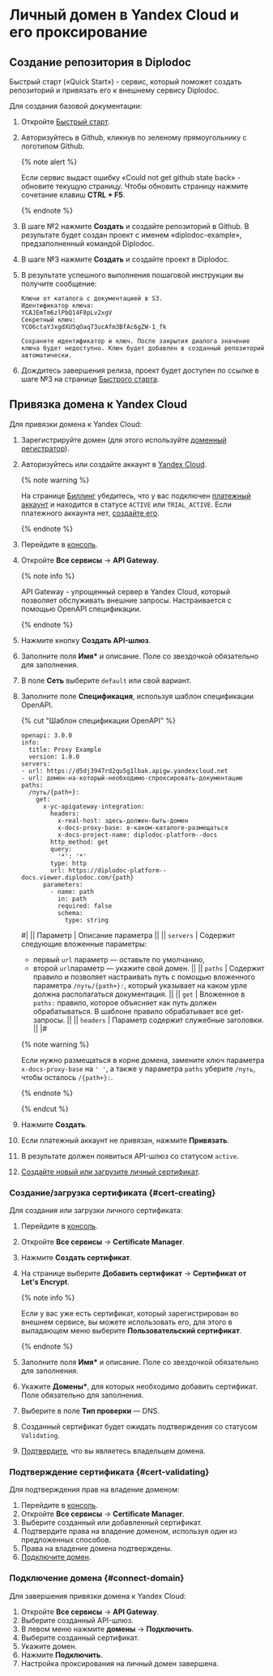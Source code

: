 # Личный домен в Yandex Cloud и его проксирование

## Создание репозитория в Diplodoc

Быстрый старт («Quick Start») - сервис, который поможет создать репозиторий и привязать его к внешнему сервису Diplodoc.

Для создания базовой документации:

1. Откройте [Быстрый старт](https://diplodoc.com/quickstart/).
1. Авторизуйтесь в Github, кликнув по зеленому прямоугольнику с логотипом Github.

    {% note alert %}

    Если сервис выдаст ошибку «Could not get github state back» - обновите текущую страницу.
    Чтобы обновить страницу нажмите сочетание клавиш **CTRL + F5**.

    {% endnote %}

1. В шаге №2 нажмите **Создать** и создайте репозиторий в Github. В результате будет создан проект с именем «diplodoc-example», предзаполненный командой Diplodoc.
1. В шаге №3 нажмите **Создать** и создайте проект в Diplodoc.
1. В результате успешного выполнения пошаговой инструкции вы получите сообщение:
  
    ```
    Ключи от каталога с документацией в S3.
    Идентификатор ключа:
    YCAJEmTm6zlPbQ14F8pLv2xgV
    Секретный ключ:
    YCO6ctaYJxgdXU5qOaq73ucAfm3BfAc6gZW-1_fk

    Сохраните идентификатор и ключ. После закрытия диалога значение ключа будет недоступно. Ключ будет добавлен в созданный репозиторий автоматически.
    ```

1. Дождитесь завершения релиза, проект будет доступен по ссылке в шаге №3 на странице [Быстрого старта](https://diplodoc.com/quickstart).

## Привязка домена к Yandex Cloud

Для привязки домена к Yandex Cloud:

1. Зарегистрируйте домен (для этого используйте [доменный регистратор](https://yandex.ru/search/?text=доменнный+регистратор)).
1. Авторизуйтесь или создайте аккаунт в [Yandex Cloud](https://yandex.cloud/).

    {% note warning %}

    На странице [Биллинг](https://billing.yandex.cloud/accounts) убедитесь, что у вас подключен [платежный аккаунт](https://yandex.cloud/ru/docs/billing/concepts/billing-account) и находится в статусе `ACTIVE` или `TRIAL_ACTIVE`. Если платежного аккаунта нет, [создайте его](https://yandex.cloud/ru/docs/billing/quickstart/#create_billing_account).

    {% endnote %}

1. Перейдите в [консоль](https://console.yandex.cloud/folders/).
1. Откройте **Все сервисы** → **API Gateway**.
    
    {% note info %}

    API Gateway - упрощенный сервер в Yandex Cloud, который позволяет обслуживать внешние запросы. Настраивается с помощью OpenAPI спецификации.

    {% endnote %}

1. Нажмите кнопку **Создать API-шлюз**.

1. Заполните поля **Имя\*** и описание. Поле со звездочкой обязательно для заполнения.

1. В поле **Сеть** выберите `default` или свой вариант.

1. Заполните поле **Спецификация**, используя шаблон спецификации OpenAPI.

    {% cut "Шаблон спецификации OpenAPI" %}

    ```
    openapi: 3.0.0
    info:
      title: Proxy Example
      version: 1.0.0
    servers:
    - url: https://d5dj3947rd2qu5g1lbak.apigw.yandexcloud.net
    - url: домен-на-который-необходимо-спроксировать-документацию
    paths:
      /путь/{path+}:
        get:
          x-yc-apigateway-integration:
            headers:
              x-real-host: здесь-должен-быть-домен
              x-docs-proxy-base: в-каком-каталоге-размещаться
              x-docs-project-name: diplodoc-platform--docs
            http_method: get
            query:
              '*': '*'
            type: http
            url: https://diplodoc-platform--docs.viewer.diplodoc.com/{path}
          parameters:
            - name: path
              in: path
              required: false
              schema:
                type: string
    ```

    #|
    || Параметр | Описание параметра ||
    || `servers` | Содержит следующие вложенные параметры:
    - первый `url` параметр — оставьте по умолчанию,
    - второй `url`параметр — укажите свой домен. ||
    || `paths` | Содержит правило и позволяет настраивать путь с помощью вложенного параметра `/путь/{path+}:`, который указывает на каком урле должна располагаться документация. ||
    || `get` | Вложенное в `paths:` правило, которое объясняет как путь должен обрабатываться. В шаблоне правило обрабатывает все get-запросы. ||
    || `headers` | Параметр содержит служебные заголовки. ||
    |#

    {% note warning %}

    Если нужно размещаться в корне домена, замените ключ параметра `x-docs-proxy-base` на `' '`, а также у параметра `paths` уберите `/путь`, чтобы осталось `/{path+}:`.

    {% endnote %}

    {% endcut %}

1. Нажмите **Создать**.
1. Если платежный аккаунт не привязан, нажмите **Привязать**.
1. В результате должен появиться API-шлюз со статусом `active`.
1. [Создайте новый или загрузите личный сертификат]((#cert-creating)).

### Создание/загрузка сертификата {#cert-creating}

Для создания или загрузки личного сертификата:

1. Перейдите в [консоль](https://console.yandex.cloud/folders/).
1. Откройте **Все сервисы** → **Certificate Manager**.
1. Нажмите **Создать сертификат**.
1. На странице выберите **Добавить сертификат** → **Сертификат от Let's Encrypt**.

    {% note info %}

    Если у вас уже есть сертификат, который зарегистрирован во внешнем сервисе, вы можете использовать его, для этого в выпадающем меню выберите **Пользовательский сертификат**.

    {% endnote %}

1. Заполните поля **Имя\*** и описание. Поле со звездочкой обязательно для заполнения.
1. Укажите **Домены\***, для которых необходимо добавить сертификат. Поле обязательно для заполнения.
1. Выберите в поле **Тип проверки** — DNS.
1. Созданный сертификат будет ожидать подтверждения со статусом `Validating`.
1. [Подтвердите](#cert-validating), что вы являетесь владельцем домена.

### Подтверждение сертификата {#cert-validating}

Для подтверждения прав на владение доменом:

1. Перейдите в [консоль](https://console.yandex.cloud/folders/).
1. Откройте **Все сервисы** → **Certificate Manager**.
1. Выберите созданный или добавленный сертификат.
1. Подтвердите права на владение доменом, используя один из предложенных способов.
1. Права на владение домена подтверждены.
1. [Подключите домен](#connect-domain).

### Подключение домена {#connect-domain}

Для завершения привязки домена к Yandex Cloud:

1. Откройте **Все сервисы** → **API Gateway**.
1. Выберите созданный API-шлюз.
1. В левом меню нажмите **домены** → **Подключить**.
1. Выберите созданный сертификат.
1. Укажите домен.
1. Нажмите **Подключить**.
1. Настройка проксирования на личный домен завершена.
